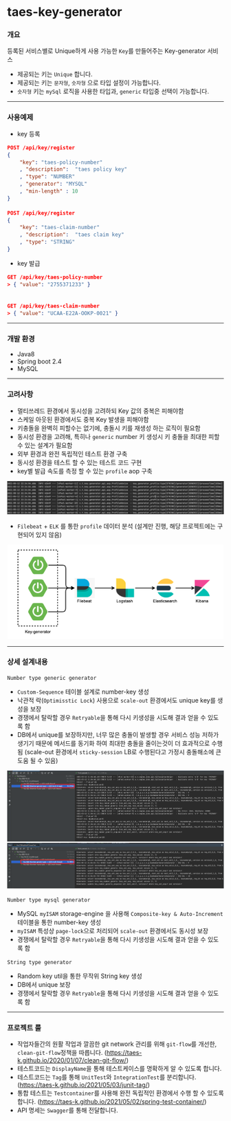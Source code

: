 # taes-key-generator

### 개요

등록된 서비스별로 Unique하게 사용 가능한 `Key`를 만들어주는 Key-generator 서비스  

- 제공되는 키는 `Unique` 합니다.
- 제공되는 키는 `문자형`, `숫자형` 으로 타입 설정이 가능합니다.
- `숫자형` 키는 `mySql` 로직을 사용한 타입과, `generic` 타입중 선택이 가능합니다.

---

### 사용예제

- key 등록

```json
POST /api/key/register
{
    "key": "taes-policy-number"
    , "description":  "taes policy key"
    , "type": "NUMBER"
    , "generator": "MYSQL"
    , "min-length" : 10
}

POST /api/key/register
{
    "key": "taes-claim-number"
    , "description":  "taes claim key"
    , "type": "STRING"
}

```

- key 발급

```json
GET /api/key/taes-policy-number 
> { "value": "2755371233" }


GET /api/key/taes-claim-number
> { "value": "UCAA-E22A-OOKP-0021" }
```

---

### 개발 환경

- Java8
- Spring boot 2.4
- MySQL

---

### 고려사항

- 멀티쓰레드 환경에서 동시성을 고려하되 Key 값의 중복은 피해야함
- 스케일 아웃된 환경에서도 중복 Key 발생을 피해야함
- 키충돌을 완벽히 피할수는 없기에, 충돌시 키를 재생성 하는 로직이 필요함
- 동시성 환경을 고려해, 특히나 `generic` number 키 생성시 키 충돌을 최대한 피할수 있는 설계가 필요함
- 외부 환경과 완전 독립적인 테스트 환경 구축
- 동시성 환경을 테스트 할 수 있는 테스트 코드 구현 
- key별 발급 속도를 측정 할 수 있는 `profile` aop 구축

<img src="https://raw.githubusercontent.com/taes-k/taes-key-generator/main/images/key_generate_profile.png">

- `Filebeat` + `ELK` 를 통한 `profile` 데이터 분석 (설계만 진행, 해당 프로젝트에는 구현되어 있지 않음)

<img src="https://raw.githubusercontent.com/taes-k/taes-key-generator/main/images/profile_elk_architecture.png">


---

### 상세 설계내용

`Number type generic generator`  

- `Custom-Sequence` 테이블 설계로 number-key 생성
- 낙관적 락(`Optimisstic Lock`) 사용으로 `scale-out` 환경에서도 unique key를 생성을 보장
- 경쟁에서 탈락할 경우 `Retryable`을 통해 다시 키생성을 시도해 결과 얻을 수 있도록 함
- DB에서 unique를 보장하지만, 너무 많은 충돌이 발생할 경우 서비스 성능 저하가 생기기 때문에 메서드를 동기화 하여 최대한 충돌을 줄이는것이 더 효과적으로 수행됨 (scale-out 환경에서 `sticky-session` LB로 수행된다고 가정시 충돌해소에 큰 도움 될 수 있음)

<img src="https://raw.githubusercontent.com/taes-k/taes-key-generator/main/images/number_generic_key_without_syncronized.png">

<img src="https://raw.githubusercontent.com/taes-k/taes-key-generator/main/images/number_generic_key_with_syncronized.png">

`Number type mysql generator`  

- MySQL `myISAM` storage-engine 을 사용해 `Composite-key & Auto-Increment` 테이블을 통한 number-key 생성
- `myISAM` 특성상 `page-lock`으로 처리되어 `scale-out` 환경에서도 동시성 보장
- 경쟁에서 탈락할 경우 `Retryable`을 통해 다시 키생성을 시도해 결과 얻을 수 있도록 함

`String type generator`

- Random key util을 통한 무작위 String key 생성
- DB에서 unique 보장
- 경쟁에서 탈락할 경우 `Retryable`을 통해 다시 키생성을 시도해 결과 얻을 수 있도록 함

---

### 프로젝트 룰

- 작업자들간의 원활 작업과 깔끔한 git network 관리를 위해 `git-flow`를 개선한, `clean-git-flow`정책을 따릅니다. (https://taes-k.github.io/2020/01/07/clean-git-flow/)
- 테스트코드는 `DisplayName`을 통해 테스트케이스를 명확하게 알 수 있도록 합니다.
- 테스트코드는 `Tag`를 통해 `UnitTest`와 `IntegrationTest`를 분리합니다. (https://taes-k.github.io/2021/05/03/junit-tag/) 
- 통합 테스트는 `Testcontainer`를 사용해 완전 독립적인 환경에서 수행 할 수 있도록 합니다. (https://taes-k.github.io/2021/05/02/spring-test-container/)
- API 명세는 `Swagger`를 통해 전달합니다.

